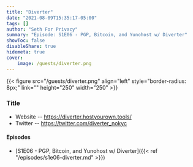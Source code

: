 ```yaml
---
title: "Diverter"
date: "2021-08-09T15:35:17-05:00"
tags: []
author: "Seth For Privacy"
summary: "Episode: S1E06 - PGP, Bitcoin, and Yunohost w/ Diverter"
showToc: false
disableShare: true
hidemeta: true
cover:
    image: /guests/diverter.png
---
```


{{< figure src="/guests/diverter.png" align="left" style="border-radius: 8px;" link="" height="250" width="250" >}}

### Title

- Website -- https://diverter.hostyourown.tools/
- Twitter -- https://twitter.com/diverter_nokyc

#### Episodes

- [S1E06 - PGP, Bitcoin, and Yunohost w/ Diverter]({{< ref "/episodes/s1e06-diverter.md" >}})
